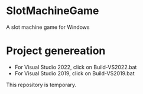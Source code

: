 # SlotMachineGame
A slot machine game for Windows

# Project genereation
- For Visual Studio 2022, click on Build-VS2022.bat
- For Visual Studio 2019, click on Build-VS2019.bat

This repository is temporary.
